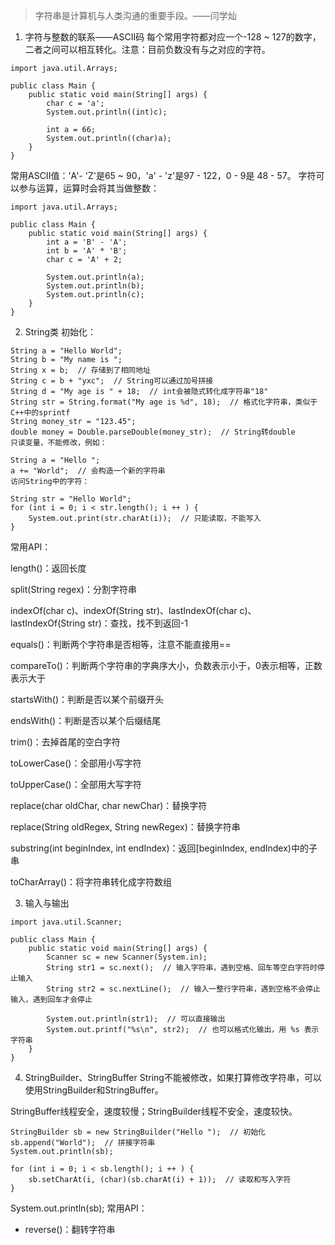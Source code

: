 >字符串是计算机与人类沟通的重要手段。——闫学灿
1. 字符与整数的联系——ASCII码
每个常用字符都对应一个-128 ~ 127的数字，二者之间可以相互转化。注意：目前负数没有与之对应的字符。
```
import java.util.Arrays;

public class Main {
    public static void main(String[] args) {
        char c = 'a';
        System.out.println((int)c);

        int a = 66;
        System.out.println((char)a);
    }
}
```
常用ASCII值：'A'- 'Z'是65 ~ 90，'a' - 'z'是97 - 122，0 - 9是 48 - 57。
字符可以参与运算，运算时会将其当做整数：
```
import java.util.Arrays;

public class Main {
    public static void main(String[] args) {
        int a = 'B' - 'A';
        int b = 'A' * 'B';
        char c = 'A' + 2;

        System.out.println(a);
        System.out.println(b);
        System.out.println(c);
    }
}
```
2. String类
初始化：
```
String a = "Hello World";
String b = "My name is ";
String x = b;  // 存储到了相同地址
String c = b + "yxc";  // String可以通过加号拼接
String d = "My age is " + 18;  // int会被隐式转化成字符串"18"
String str = String.format("My age is %d", 18);  // 格式化字符串，类似于C++中的sprintf
String money_str = "123.45";
double money = Double.parseDouble(money_str);  // String转double
只读变量，不能修改，例如：

String a = "Hello ";
a += "World";  // 会构造一个新的字符串
访问String中的字符：

String str = "Hello World";
for (int i = 0; i < str.length(); i ++ ) {
    System.out.print(str.charAt(i));  // 只能读取，不能写入
}
```
常用API：

length()：返回长度

split(String regex)：分割字符串

indexOf(char c)、indexOf(String str)、lastIndexOf(char c)、lastIndexOf(String str)：查找，找不到返回-1

equals()：判断两个字符串是否相等，注意不能直接用==

compareTo()：判断两个字符串的字典序大小，负数表示小于，0表示相等，正数表示大于

startsWith()：判断是否以某个前缀开头

endsWith()：判断是否以某个后缀结尾

trim()：去掉首尾的空白字符

toLowerCase()：全部用小写字符

toUpperCase()：全部用大写字符

replace(char oldChar, char newChar)：替换字符

replace(String oldRegex, String newRegex)：替换字符串

substring(int beginIndex, int endIndex)：返回[beginIndex, endIndex)中的子串

toCharArray()：将字符串转化成字符数组

3. 输入与输出
```
import java.util.Scanner;

public class Main {
    public static void main(String[] args) {
        Scanner sc = new Scanner(System.in);
        String str1 = sc.next();  // 输入字符串，遇到空格、回车等空白字符时停止输入
        String str2 = sc.nextLine();  // 输入一整行字符串，遇到空格不会停止输入，遇到回车才会停止

        System.out.println(str1);  // 可以直接输出
        System.out.printf("%s\n", str2);  // 也可以格式化输出，用 %s 表示字符串
    }
}
```
4. StringBuilder、StringBuffer
String不能被修改，如果打算修改字符串，可以使用StringBuilder和StringBuffer。

StringBuffer线程安全，速度较慢；StringBuilder线程不安全，速度较快。
```
StringBuilder sb = new StringBuilder("Hello ");  // 初始化
sb.append("World");  // 拼接字符串
System.out.println(sb);

for (int i = 0; i < sb.length(); i ++ ) {
    sb.setCharAt(i, (char)(sb.charAt(i) + 1));  // 读取和写入字符
}
```
System.out.println(sb);
常用API：
 - reverse()：翻转字符串

